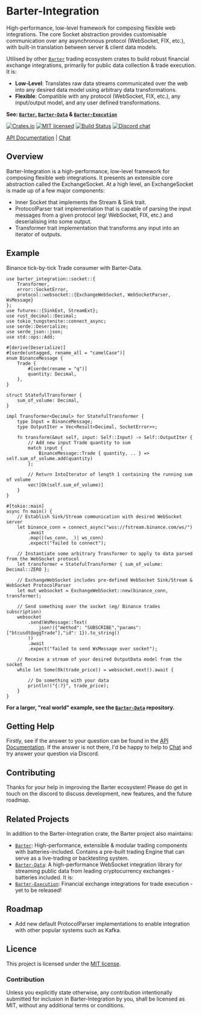 # Barter-Integration

High-performance, low-level framework for composing flexible web integrations. The core Socket abstraction
provides customisable communication over any asynchronous protocol (WebSocket, FIX, etc.), with built-in translation
between server & client data models.

Utilised by other [`Barter`] trading ecosystem crates to build robust financial exchange integrations,
primarily for public data collection & trade execution. It is:
* **Low-Level**: Translates raw data streams communicated over the web into any desired data model using arbitrary data transformations.
* **Flexible**: Compatible with any protocol (WebSocket, FIX, etc.), any input/output model, and any user defined transformations. 

**See: [`Barter`], [`Barter-Data`] & [`Barter-Execution`]**

[![Crates.io][crates-badge]][crates-url]
[![MIT licensed][mit-badge]][mit-url]
[![Build Status][actions-badge]][actions-url]
[![Discord chat][discord-badge]][discord-url]

[crates-badge]: https://img.shields.io/crates/v/barter-integration.svg
[crates-url]: https://crates.io/crates/barter-integration

[mit-badge]: https://img.shields.io/badge/license-MIT-blue.svg
[mit-url]: https://gitlab.com/open-source-keir/financial-modelling/trading/barter-integration-rs/-/blob/main/LICENCE

[actions-badge]: https://gitlab.com/open-source-keir/financial-modelling/trading/barter-integration-rs/badges/-/blob/main/pipeline.svg
[actions-url]: https://gitlab.com/open-source-keir/financial-modelling/trading/barter-integration-rs/-/commits/main

[discord-badge]: https://img.shields.io/discord/910237311332151317.svg?logo=discord&style=flat-square
[discord-url]: https://discord.gg/wE7RqhnQMV

[API Documentation] | [Chat]

[`Barter`]: https://crates.io/crates/barter
[`Barter-Data`]: https://crates.io/crates/barter-data
[`Barter-Execution`]: https://crates.io/crates/barter-execution
[API Documentation]: https://docs.rs/barter-data/latest/barter_integration
[Chat]: https://discord.gg/wE7RqhnQMV

## Overview
Barter-Integration is a high-performance, low-level framework for composing flexible web integrations. It presents an 
extensible core abstraction called the ExchangeSocket. At a high level, an ExchangeSocket is made up of a few major 
components:
* Inner Socket that implements the Stream & Sink trait. 
* ProtocolParser trait implementation that is capable of parsing the input messages from a given protocol 
  (eg/ WebSocket, FIX, etc.) and deserialising into some output.
* Transformer trait implementation that transforms any input into an iterator of outputs.  

## Example

Binance tick-by-tick Trade consumer with Barter-Data.

```rust,no_run
use barter_integration::socket::{
    Transformer,
    error::SocketError,
    protocol::websocket::{ExchangeWebSocket, WebSocketParser, WsMessage}
};
use futures::{SinkExt, StreamExt};
use rust_decimal::Decimal;
use tokio_tungstenite::connect_async;
use serde::Deserialize;
use serde_json::json;
use std::ops::Add;

#[derive(Deserialize)]
#[serde(untagged, rename_all = "camelCase")]
enum BinanceMessage {
    Trade {
        #[serde(rename = "q")]
        quantity: Decimal,
    },
}

struct StatefulTransformer {
    sum_of_volume: Decimal,
}

impl Transformer<Decimal> for StatefulTransformer {
    type Input = BinanceMessage;
    type OutputIter = Vec<Result<Decimal, SocketError>>;

    fn transform(&mut self, input: Self::Input) -> Self::OutputIter {
        // Add new input Trade quantity to sum
        match input {
            BinanceMessage::Trade { quantity, .. } => self.sum_of_volume.add(quantity)
        };

        // Return IntoIterator of length 1 containing the running sum of volume
        vec![Ok(self.sum_of_volume)]
    }
}

#[tokio::main]
async fn main() {
    // Establish Sink/Stream communication with desired WebSocket server
    let binance_conn = connect_async("wss://fstream.binance.com/ws/")
        .await
        .map(|(ws_conn, _)| ws_conn)
        .expect("failed to connect");

    // Instantiate some arbitrary Transformer to apply to data parsed from the WebSocket protocol
    let transformer = StatefulTransformer { sum_of_volume: Decimal::ZERO };

    // ExchangeWebSocket includes pre-defined WebSocket Sink/Stream & WebSocket ProtocolParser
    let mut websocket = ExchangeWebSocket::new(binance_conn, transformer);

    // Send something over the socket (eg/ Binance trades subscription)
    websocket
        .send(WsMessage::Text(
            json!({"method": "SUBSCRIBE","params": ["btcusdt@aggTrade"],"id": 1}).to_string()
        ))
        .await
        .expect("failed to send WsMessage over socket");

    // Receive a stream of your desired OutputData model from the socket
    while let Some(Ok(trade_price)) = websocket.next().await {

        // Do something with your data
        println!("{:?}", trade_price);
    }
}
```
**For a larger, "real world" example, see the [`Barter-Data`] repository.**

## Getting Help
Firstly, see if the answer to your question can be found in the [API Documentation]. If the answer is not there, I'd be
happy to help to [Chat] and try answer your question via Discord.

## Contributing
Thanks for your help in improving the Barter ecosystem! Please do get in touch on the discord to discuss
development, new features, and the future roadmap.

## Related Projects
In addition to the Barter-Integration crate, the Barter project also maintains:
* [`Barter`]: High-performance, extensible & modular trading components with batteries-included. Contains a
  pre-built trading Engine that can serve as a live-trading or backtesting system.
* [`Barter-Data`]: A high-performance WebSocket integration library for streaming public data from leading 
  cryptocurrency exchanges - batteries included. It is:
* [`Barter-Execution`]: Financial exchange integrations for trade execution - yet to be released!

## Roadmap
* Add new default ProtocolParser implementations to enable integration with other popular systems such as Kafka. 

## Licence
This project is licensed under the [MIT license].

[MIT license]: https://gitlab.com/open-source-keir/financial-modelling/trading/barter-data-rs/-/blob/main/LICENSE

### Contribution
Unless you explicitly state otherwise, any contribution intentionally submitted
for inclusion in Barter-Integration by you, shall be licensed as MIT, without any additional
terms or conditions.